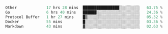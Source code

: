 <!--START_SECTION:waka-->

```go
Other             17 hrs 28 mins  ████████████████░░░░░░░░░   63.75 %
Go                6 hrs 40 mins   ██████░░░░░░░░░░░░░░░░░░░   24.36 %
Protocol Buffer   1 hr 27 mins    █▒░░░░░░░░░░░░░░░░░░░░░░░   05.32 %
Docker            55 mins         █░░░░░░░░░░░░░░░░░░░░░░░░   03.36 %
Markdown          43 mins         ▓░░░░░░░░░░░░░░░░░░░░░░░░   02.63 %
```

<!--END_SECTION:waka-->
